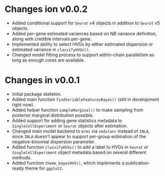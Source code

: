 # Changes ion v0.0.2

+ Added conditional support for `Seurat` v4 objects in addition to `Seurat` v5 objects. 
+ Added per-gene estimated variances based on NB variance definition, along with credible intervals per-gene. 
+ Implemented ability to select HVGs by either estimated dispersion or estimated variance in `classifyHVGs()`. 
+ Changed model fitting process to support within-chain parallelism as long as enough cores are available. 

# Changes in v0.0.1

+ Initial package skeleton. 
+ Added main function `findVariableFeaturesBayes()` (still in development right now). 
+ Added helper function `sampleMarginal()` to make sampling from posterior marginal distribution possible. 
+ Added support for adding gene statistics metadata to `SingleCellExperiment` or `Seurat` objects after estimation. 
+ Changed main model backend to `brms` via `cmdstanr` instead of `INLA`, since `INLA` doesn't appear to support per-group estimation of the negative-binomial dispersion parameter.
+ Added function `classifyHVGs()` to add a label to HVGs in `Seurat` or `SingleCellExperiment` object metadata based on several different methods. 
+ Added function `theme_bayesHVG()`, which implements a publication-ready theme for `ggplot2`. 
